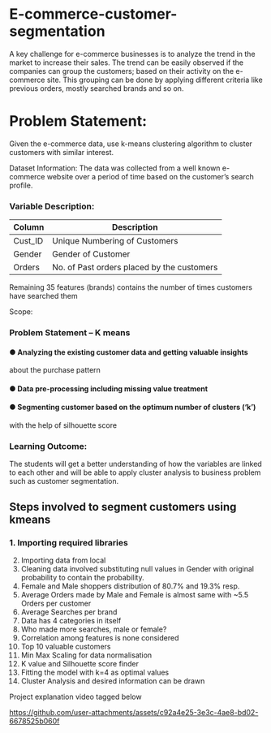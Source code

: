 # E-commerce-customer-segmentation
A key challenge for e-commerce businesses is to analyze the trend in the market to increase their sales. The trend can be easily observed if the  companies can group the customers; based on their activity on the e- commerce site. This grouping can be done by applying different criteria like  previous orders, mostly searched brands and so on.

# Problem Statement:
Given the e-commerce data, use k-means clustering algorithm to cluster
customers with similar interest.

Dataset Information:
The data was collected from a well known e-commerce website over a
period of time based on the customer’s search profile.

### Variable Description:
| Column | Description                            |
|--------|----------------------------------------|
| Cust_ID| Unique Numbering of Customers          |
| Gender | Gender of Customer                     |
| Orders | No. of Past orders placed by the customers    |


Remaining 35 features (brands) contains the number of times
customers have searched them

Scope:

### Problem Statement – K means
#### ● Analyzing the existing customer data and getting valuable insights
about the purchase pattern
#### ● Data pre-processing including missing value treatment
#### ● Segmenting customer based on the optimum number of clusters (‘k’)
with the help of silhouette score

### Learning Outcome:
The students will get a better understanding of how the variables are
linked to each other and will be able to apply cluster analysis to business
problem such as customer segmentation.

## Steps involved to segment customers using kmeans
### 1. Importing required libraries
2. Importing data from local
3. Cleaning data involved substituting null values in Gender with original probability to contain the probability.
4. Female and Male shoppers distribution of 80.7% and 19.3% resp.
5. Average Orders made by Male and Female is almost same with ~5.5 Orders per customer
6. Average Searches per brand
7. Data has 4 categories in itself
8. Who made more searches, male or female?
9. Correlation among features is none considered
10. Top 10 valuable customers
11. Min Max Scaling for data normalisation
12. K value and Silhouette score finder
13. Fitting the model with k=4 as optimal values
14. Cluster Analysis and desired information can be drawn

Project explanation video tagged below

https://github.com/user-attachments/assets/c92a4e25-3e3c-4ae8-bd02-6678525b060f


